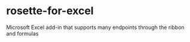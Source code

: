 # rosette-for-excel
Microsoft Excel add-in that supports many endpoints through the ribbon and formulas
